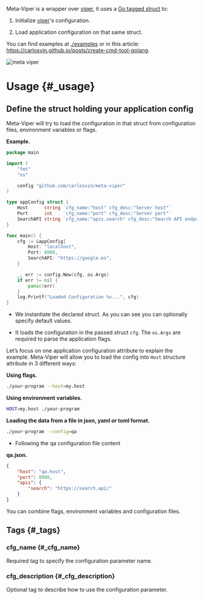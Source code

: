 Meta-Viper is a wrapper over [viper](https://github.com/spf13/viper), it uses a [Go tagged struct](https://golang.org/ref/spec#Tag) to:

1.  Initialize [viper](https://github.com/spf13/viper)'s configuration.

2.  Load application configuration on that same struct.

You can find examples at [./examples](./examples) or in this article: https://carlosvin.github.io/posts/create-cmd-tool-golang.

![meta viper](https://pkg.go.dev/badge/github.com/carlosvin/meta-viper)

Usage {#_usage}
====================

Define the struct holding your application config
-------------------------------------------------

Meta-Viper will try to load the configuration in that struct from configuration files, environment variables or flags.

**Example.**

~~~ go
package main

import (
    "fmt"
    "os"

    config "github.com/carlosvin/meta-viper"
)

type appConfig struct {
    Host      string `cfg_name:"host" cfg_desc:"Server host"`
    Port      int    `cfg_name:"port" cfg_desc:"Server port"`
    SearchAPI string `cfg_name:"apis.search" cfg_desc:"Search API endpoint"`
}

func main() {
    cfg := &appConfig{ 
        Host: "localhost",
        Port: 6000,
        SearchAPI: "https://google.es",
    }

    _, err := config.New(cfg, os.Args) 
    if err != nil {
        panic(err)
    }
    log.Printf("Loaded Configuration %v...", cfg)
}
~~~

-   We instantiate the declared struct. As you can see you can optionally specify default values.

-   It loads the configuration in the passed struct `cfg`. The `os.Args` are required to parse the application flags.

Let’s focus on one application configuration attribute to explain the example. Meta-Viper will allow you to load the config into `Host` structure attribute in 3 different ways:

**Using flags.**

~~~ bash
./your-program --host=my.host
~~~

**Using environment variables.**

~~~ bash
HOST=my.host ./your-program
~~~

**Loading the data from a file in json, yaml or toml format.**

~~~ bash
./your-program --config=qa 
~~~

-   Following the qa configuration file content

**qa.json.**

~~~ json
{
    "host": "qa.host",
    "port": 8000,
    "apis": {
        "search": "https://search.api/"
    }
}
~~~

<div class="note" markdown="1">

You can combine flags, environment variables and configuration files.

</div>

Tags {#_tags}
----

### cfg_name {#_cfg_name}

Required tag to specify the configuration parameter name.

### cfg_description {#_cfg_description}

Optional tag to describe how to use the configuration parameter.

